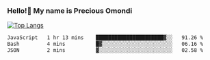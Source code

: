 ### Hello!👋 My name is Precious Omondi 

[![Top Langs](https://github-readme-stats.vercel.app/api/top-langs/?username=Presho99&langs_count=8&theme=dark)](https://github.com/Presho99/github-readme-stats)



<!--START_SECTION:waka-->

```txt
JavaScript   1 hr 13 mins    ██████████████████████▓░░   91.26 %
Bash         4 mins          █▓░░░░░░░░░░░░░░░░░░░░░░░   06.16 %
JSON         2 mins          ▓░░░░░░░░░░░░░░░░░░░░░░░░   02.58 %
```

<!--END_SECTION:waka-->

